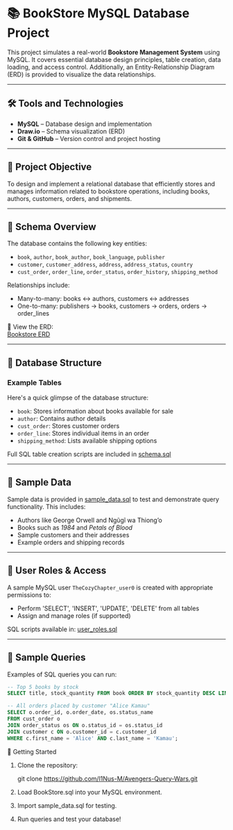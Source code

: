 # 📚 BookStore MySQL Database Project

This project simulates a real-world **Bookstore Management System** using MySQL. It covers essential database design principles, table creation, data loading, and access control. Additionally, an Entity-Relationship Diagram (ERD) is provided to visualize the data relationships.

---

## 🛠 Tools and Technologies

- **MySQL** – Database design and implementation  
- **Draw.io** – Schema visualization (ERD)  
- **Git & GitHub** – Version control and project hosting  

---

## 🎯 Project Objective

To design and implement a relational database that efficiently stores and manages information related to bookstore operations, including books, authors, customers, orders, and shipments.

---

## 🧩 Schema Overview

The database contains the following key entities:

- `book`, `author`, `book_author`, `book_language`, `publisher`
- `customer`, `customer_address`, `address`, `address_status`, `country`
- `cust_order`, `order_line`, `order_status`, `order_history`, `shipping_method`

Relationships include:
- Many-to-many: books ↔ authors, customers ↔ addresses
- One-to-many: publishers → books, customers → orders, orders → order_lines

📌 View the ERD:  
[Bookstore ERD](/ERD.png)

---

## 🧱 Database Structure

### Example Tables
Here's a quick glimpse of the database structure:
- `book`: Stores information about books available for sale
- `author`: Contains author details
- `cust_order`: Stores customer orders
- `order_line`: Stores individual items in an order
- `shipping_method`: Lists available shipping options

Full SQL table creation scripts are included in [schema.sql](/BookStore.sql)

---

## 🧪 Sample Data

Sample data is provided in [sample_data.sql](/sample_data.sql) to test and demonstrate query functionality. This includes:

- Authors like George Orwell and Ngũgĩ wa Thiong’o  
- Books such as *1984* and *Petals of Blood*  
- Sample customers and their addresses  
- Example orders and shipping records

---

## 👥 User Roles & Access

A sample MySQL user `TheCozyChapter_user0` is created with appropriate permissions to:
- Perform 'SELECT', 'INSERT', 'UPDATE', 'DELETE' from all tables  
- Assign and manage roles (if supported)

SQL scripts available in: [user_roles.sql](/user_roles.sql)

---

## 🧪 Sample Queries

Examples of SQL queries you can run:

```sql
-- Top 5 books by stock
SELECT title, stock_quantity FROM book ORDER BY stock_quantity DESC LIMIT 5;

-- All orders placed by customer "Alice Kamau"
SELECT o.order_id, o.order_date, os.status_name
FROM cust_order o
JOIN order_status os ON o.status_id = os.status_id
JOIN customer c ON o.customer_id = c.customer_id
WHERE c.first_name = 'Alice' AND c.last_name = 'Kamau';
```

🚀 Getting Started
1. Clone the repository:
   
   git clone https://github.com/l1Nus-M/Avengers-Query-Wars.git

2. Load BookStore.sql into your MySQL environment.

3. Import sample_data.sql for testing.

4. Run queries and test your database!
        


